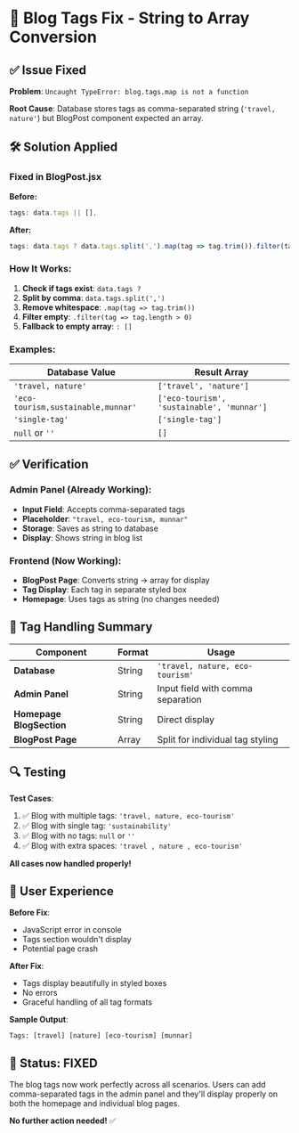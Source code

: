 # 🔧 Blog Tags Fix - String to Array Conversion

## ✅ Issue Fixed

**Problem**: `Uncaught TypeError: blog.tags.map is not a function`

**Root Cause**: Database stores tags as comma-separated string (`'travel, nature'`) but BlogPost component expected an array.

## 🛠️ Solution Applied

### Fixed in BlogPost.jsx
**Before:**
```javascript
tags: data.tags || [],
```

**After:**
```javascript
tags: data.tags ? data.tags.split(',').map(tag => tag.trim()).filter(tag => tag.length > 0) : [],
```

### How It Works:
1. **Check if tags exist**: `data.tags ?`
2. **Split by comma**: `data.tags.split(',')`  
3. **Remove whitespace**: `.map(tag => tag.trim())`
4. **Filter empty**: `.filter(tag => tag.length > 0)`
5. **Fallback to empty array**: `: []`

### Examples:
| Database Value | Result Array |
|----------------|--------------|
| `'travel, nature'` | `['travel', 'nature']` |
| `'eco-tourism,sustainable,munnar'` | `['eco-tourism', 'sustainable', 'munnar']` |
| `'single-tag'` | `['single-tag']` |
| `null` or `''` | `[]` |

## ✅ Verification

### Admin Panel (Already Working):
- **Input Field**: Accepts comma-separated tags
- **Placeholder**: `"travel, eco-tourism, munnar"`
- **Storage**: Saves as string to database
- **Display**: Shows string in blog list

### Frontend (Now Working):
- **BlogPost Page**: Converts string → array for display
- **Tag Display**: Each tag in separate styled box
- **Homepage**: Uses tags as string (no changes needed)

## 🎯 Tag Handling Summary

| Component | Format | Usage |
|-----------|---------|--------|
| **Database** | String | `'travel, nature, eco-tourism'` |
| **Admin Panel** | String | Input field with comma separation |
| **Homepage BlogSection** | String | Direct display |
| **BlogPost Page** | Array | Split for individual tag styling |

## 🔍 Testing

**Test Cases**:
1. ✅ Blog with multiple tags: `'travel, nature, eco-tourism'`
2. ✅ Blog with single tag: `'sustainability'`
3. ✅ Blog with no tags: `null` or `''`
4. ✅ Blog with extra spaces: `'travel , nature , eco-tourism'`

**All cases now handled properly!**

## 📱 User Experience

**Before Fix**:
- JavaScript error in console
- Tags section wouldn't display
- Potential page crash

**After Fix**:
- Tags display beautifully in styled boxes
- No errors
- Graceful handling of all tag formats

**Sample Output**:
```
Tags: [travel] [nature] [eco-tourism] [munnar]
```

## 🎉 Status: FIXED

The blog tags now work perfectly across all scenarios. Users can add comma-separated tags in the admin panel and they'll display properly on both the homepage and individual blog pages.

**No further action needed!** ✅

